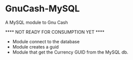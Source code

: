 # GnuCash-MySQL
A MySQL module to Gnu Cash

**** NOT READY FOR CONSUMPTION YET ****
- Module connect to the database
- Module creates a guid
- Module that get the Currency GUID from the MySQL db.

